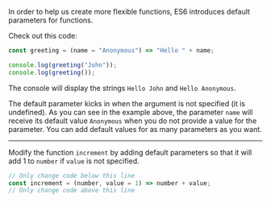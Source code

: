 In order to help us create more flexible functions, ES6 introduces default parameters for functions.

Check out this code:

```jsx
const greeting = (name = "Anonymous") => "Hello " + name;

console.log(greeting("John"));
console.log(greeting());
```

The console will display the strings `Hello John` and `Hello Anonymous`.

The default parameter kicks in when the argument is not specified (it
 is undefined). As you can see in the example above, the parameter `name` will receive its default value `Anonymous` when you do not provide a value for the parameter. You can add default values for as many parameters as you want.

---

Modify the function `increment` by adding default parameters so that it will add 1 to `number` if `value` is not specified.

```jsx
// Only change code below this line
const increment = (number, value = 1) => number + value;
// Only change code above this line
```